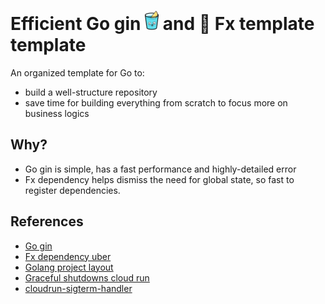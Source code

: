 # Efficient Go gin <img width="22px" src="https://raw.githubusercontent.com/gin-gonic/logo/master/color.png"> and :unicorn: Fx template template

An organized template for Go to:
- build a well-structure repository
- save time for building everything from scratch to focus more on business logics

## Why?
- Go gin is simple, has a fast performance and highly-detailed error
- Fx dependency helps dismiss the need for global state, so fast to register dependencies.

## References
- [Go gin](https://github.com/gin-gonic/gin)
- [Fx dependency uber](https://github.com/uber-go/fx/blob/master/README.md)
- [Golang project layout](https://github.com/golang-standards/project-layout)
- [Graceful shutdowns cloud run](https://cloud.google.com/blog/topics/developers-practitioners/graceful-shutdowns-cloud-run-deep-dive)
- [cloudrun-sigterm-handler](https://cloud.google.com/run/docs/samples/cloudrun-sigterm-handler)